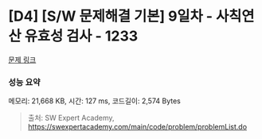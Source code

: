# [D4] [S/W 문제해결 기본] 9일차 - 사칙연산 유효성 검사 - 1233 

[문제 링크](https://swexpertacademy.com/main/code/problem/problemDetail.do?contestProbId=AV141176AIwCFAYD) 

### 성능 요약

메모리: 21,668 KB, 시간: 127 ms, 코드길이: 2,574 Bytes



> 출처: SW Expert Academy, https://swexpertacademy.com/main/code/problem/problemList.do